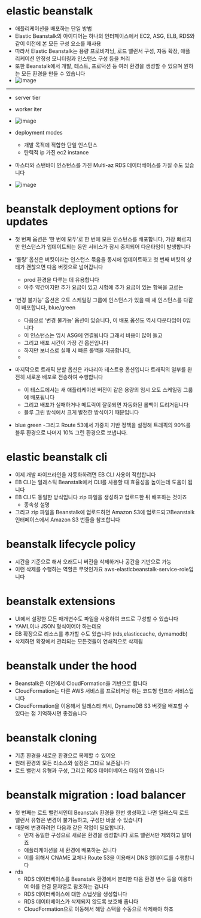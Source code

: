 # elastic beanstalk
- 애플리케이션을 배포하는 단일 방법
- Elastic Beanstalk의 아이디어는 하나의 인터페이스에서 EC2, ASG, ELB, RDS와 같이 이전에 본 모든 구성 요소를 재사용
- 따라서 Elastic Beanstalk는 용량 프로비저닝, 로드 밸런서 구성, 자동 확장, 애플리케이션 안정성 모니터링과 인스턴스 구성 등을 처리
- 또한 Beanstalk에서 개발, 테스트, 프로덕션 등 여러 환경을 생성할 수 있으며 원하는 모든 환경을 만들 수 있습니다
- ![image](https://github.com/user-attachments/assets/732e2c15-2d77-49ca-8861-baaff45af274)

---

 - server tier
 - worker iter
 - ![image](https://github.com/user-attachments/assets/41427e0e-b4cb-4909-8570-0490ca9ca362)

- deployment modes
  - 개발 목적에 적합한 단일 인스턴스
  - 탄력적 ip 가진 ec2 instance
- 마스터와 스탠바이 인스턴스를 가진 Multi-az RDS 데이터베이스를 가질 수도 있습니다
- ![image](https://github.com/user-attachments/assets/940a4078-e1ff-494f-aa3a-527d5bbe992b)

# beanstalk deployment options for updates
- 첫 번째 옵션은 ‘한 번에 모두’로 한 번에 모든 인스턴스를 배포합니다, 가장 빠르지만 인스턴스가 업데이트되는 동안 서비스가 잠시 중지되어 다운타임이 발생합니다

- ‘롤링’ 옵션은 버킷이라는 인스턴스 묶음을 동시에 업데이트하고 첫 번째 버킷의 상태가 괜찮으면 다음 버킷으로 넘어갑니다
  - prod 환경을 다루는 데 유용합니다
  - 아주 약간이지만 추가 요금이 있고 시험에 추가 요금이 있는 항목을 고르는
  
- ‘변경 불가능’ 옵션은 오토 스케일링 그룹에 인스턴스가 있을 때 새 인스턴스를 다같이 배포합니다, blue/green
  - 다음으로 ‘변경 불가능’ 옵션이 있습니다, 이 배포 옵션도 역시 다운타임이 0입니다
  - 이 인스턴스는 임시 ASG에 연결됩니다 그래서 비용이 많이 들고
  - 그리고 배포 시간이 가장 긴 옵션입니다
  - 하지만 보너스로 실패 시 빠른 롤백을 제공합니다,
  - 
- 마지막으로 트래픽 분할 옵션은 카나리아 테스트용 옵션입니다 트래픽의 일부를 완전히 새로운 배포로 전송하여 수행합니다
   - 이 테스트에서는 새 애플리케이션 버전이 같은 용량의 임시 오토 스케일링 그룹에 배포됩니다
   - 그리고 배포가 실패하거나 메트릭이 잘못되면 자동화된 롤백이 트리거됩니다
   - 블루 그린 방식에서 크게 발전한 방식이기 때문입니다

- blue green
   -그리고 Route 53에서 가중치 기반 정책을 설정해 트래픽의 90%를 블루 환경으로 나머지 10% 그린 환경으로 보냅니다. 

# elastic beanstalk cli
- 이제 개발 파이프라인을 자동화하려면 EB CLI 사용이 적합합니다
- EB CLI는 일래스틱 Beanstalk에서 CLI를 사용할 때 효율성을 높이는데 도움이 됩니다
- EB CLI도 동일한 방식입니다 zip 파일을 생성하고 업로드한 뒤 배포하는 것이죠
  - 종속성 설명
- 그리고 zip 파일을 Beanstalk에 업로드하면 Amazon S3에 업로드되고Beanstalk 인터페이스에서 Amazon S3 번들을 참조합니다

# beanstalk lifecycle policy
- 시간을 기준으로 해서 오래도니 버전을 삭제하거나 공간을 기반으로 가능
- 이런 삭제를 수행하는 역할은 무엇인가요 aws-elasticbeanstalk-service-role입니다

# beanstalk extensions
- UI에서 설정한 모든 매개변수도 파일을 사용하여 코드로 구성할 수 있습니다
- YAML이나 JSON 형식이어야 하는데요
- EB 확장으로 리소스를 추가할 수도 있습니다 (rds,elasticcache, dymamodb)
- 삭제하면 확장에서 관리되는 모든것들이 연쇄적으로 삭제됨

# beanstalk under the hood
- Beanstalk은 이면에서 CloudFormation을 기반으로 합니다
- CloudFormation는 다른 AWS 서비스를 프로비저닝 하는 코드형 인프라 서비스입니다
- CloudFormation을 이용해서 일래스티 캐시, DynamoDB S3 버킷을 배포할 수 있다는 점 기억하시면 좋겠습니다

# beanstalk cloning
- 기존 환경을 새로운 환경으로 복제할 수 있어요
- 원래 환경의 모든 리소스와 설정은 그대로 보존됩니다
- 로드 밸런서 유형과 구성, 그리고 RDS 데이터베이스 타입이 있습니다

# beanstalk migration : load balancer
- 첫 번째는 로드 밸런서인데 Beanstalk 환경을 한번 생성하고 나면 일래스틱 로드 밸런서 유형은 변경이 불가능하고, 구성만 바꿀 수 있습니다
- 때문에 변경하려면 다음과 같은 작업이 필요합니다.
  - 먼저 동일한 구성으로 새로운 환경을 생성합니다 로드 밸런서만 제외하고 말이죠
  - 애플리케이션을 새 환경에 배포하는 겁니다
  - 이를 위해서 CNAME 교체나 Route 53을 이용해서 DNS 업데이트를 수행합니다
- rds
  - RDS 데이터베이스를 Beanstalk 환경에서 분리한 다음 환경 변수 등을 이용하여 이를 연결 문자열로 참조하는 겁니다
  - RDS 데이터베이스에 대한 스냅샷을 생성합니다
  - RDS 데이터베이스가 삭제되지 않도록 보호해 줍니다
  - CloudFormation으로 이동해서 해당 스택을 수동으로 삭제해야 하죠
